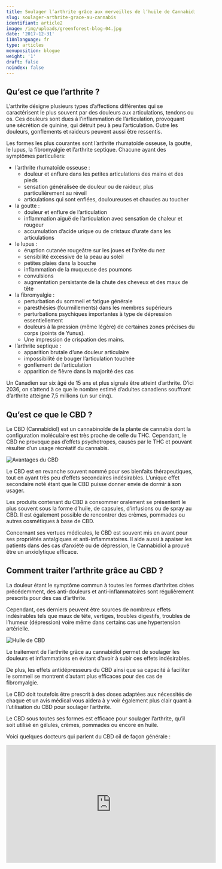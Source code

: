 ```yaml
---
title: Soulager l’arthrite grâce aux merveilles de l’huile de Cannabidiol (CBD)
slug: soulager-arthrite-grace-au-cannabis
identifiant: article2
image: /img/uploads/greenforest-blog-04.jpg
date: '2017-12-31'
i18nlanguage: fr
type: articles
menuposition: blogue
weight: '1'
draft: false
noindex: false
---
```

## Qu’est ce que l’arthrite ?

L’arthrite désigne plusieurs types d’affections différentes qui se caractérisent le plus souvent par des douleurs aux articulations, tendons ou os. Ces douleurs sont dues à l’inflammation de l’articulation, provoquant une sécrétion de quinine, qui détruit peu à peu l’articulation. Outre les douleurs, gonflements et raideurs peuvent aussi être ressentis.

Les formes les plus courantes sont l’arthrite rhumatoïde osseuse, la goutte, le lupus, la fibromyalgie et l’arthrite septique. Chacune ayant des symptômes particuliers:

* l’arthrite rhumatoïde osseuse :
  * douleur et enflure dans les petites articulations des mains et des pieds
  * sensation généralisée de douleur ou de raideur, plus particulièrement au réveil
  * articulations qui sont enflées, douloureuses et chaudes au toucher
* la goutte :
  * douleur et enflure de l’articulation
  * inflammation aiguë de l’articulation avec sensation de chaleur et rougeur
  * accumulation d’acide urique ou de cristaux d’urate dans les articulations
* le lupus : 
  * éruption cutanée rougeâtre sur les joues et l’arête du nez
  * sensibilité excessive de la peau au soleil
  * petites plaies dans la bouche
  * inflammation de la muqueuse des poumons
  * convulsions
  * augmentation persistante de la chute des cheveux et des maux de tête
* la fibromyalgie :
  * perturbation du sommeil et fatigue générale
  * paresthésies (fourmillements) dans les membres supérieurs
  * perturbations psychiques importantes à type de dépression essentiellement
  * douleurs à la pression (même légère) de certaines zones précises du corps (points de Yunus).
  * Une impression de crispation des mains.
* l’arthrite septique :
  * apparition brutale d’une douleur articulaire
  * impossibilité de bouger l’articulation touchée
  * gonflement de l’articulation
  * apparition de fièvre dans la majorité des cas

Un Canadien sur six âgé de 15 ans et plus signale être atteint d’arthrite. D’ici 2036, on s’attend à ce que le nombre estimé d’adultes canadiens souffrant d’arthrite atteigne 7,5 millions (un sur cinq).

## Qu’est ce que le CBD ?

Le CBD (Cannabidiol) est un cannabinoïde de la plante de cannabis dont la configuration moléculaire est très proche de celle du THC. Cependant, le CBD ne provoque pas d’effets psychotropes, causés par le THC et pouvant résulter d’un usage récréatif du cannabis.

![Avantages du CBD](/img/uploads/greenforest-blog-05.jpg)

Le CBD est en revanche souvent nommé pour ses bienfaits thérapeutiques, tout en ayant très peu d’effets secondaires indésirables. L’unique effet secondaire noté étant que le CBD puisse donner envie de dormir à son usager.

Les produits contenant du CBD à consommer oralement se présentent le plus souvent sous la forme d’huile, de capsules, d’infusions ou de spray au CBD. Il est également possible de rencontrer des crèmes, pommades ou autres cosmétiques à base de CBD.

Concernant ses vertues médicales, le CBD est souvent mis en avant pour ses propriétés antalgiques et anti-inflammatoires. Il aide aussi à apaiser les patients dans des cas d’anxiété ou de dépression, le Cannabidiol a prouvé être un anxiolytique efficace.

## Comment traiter l’arthrite grâce au CBD ?

La douleur étant le symptôme commun à toutes les formes d’arthrites citées précédemment, des anti-douleurs et anti-inflammatoires sont régulièrement prescrits pour des cas d’arthrite.  

Cependant, ces derniers peuvent être sources de nombreux effets indésirables tels que maux de tête, vertiges, troubles digestifs, troubles de l’humeur (dépression) voire même dans certains cas une hypertension artérielle.

![Huile de CBD](/img/uploads/greenforest-blog-01.jpg)

Le traitement de l’arthrite grâce au cannabidiol permet de soulager les douleurs et inflammations en évitant d’avoir à subir ces effets indésirables.

De plus, les effets antidépresseurs du CBD ainsi que sa capacité à faciliter le sommeil se montrent d’autant plus efficaces pour des cas de fibromyalgie.

Le CBD doit toutefois être prescrit à des doses adaptées aux nécessités de chaque et un avis médical vous aidera à y voir également plus clair quant à l’utilisation du CBD pour soulager l’arthrite. 

Le CBD sous toutes ses formes est efficace pour soulager l’arthrite, qu’il soit utilisé en gélules, crèmes, pommades ou encore en huile.



Voici quelques docteurs qui parlent du CBD oil de façon générale :

<iframe width="560" height="315" src="https://www.youtube.com/embed/Fh-s64RNtz0" frameborder="0" allow="autoplay; encrypted-media" allowfullscreen></iframe>
